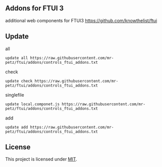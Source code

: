 Addons for FTUI 3
------
additional web components for FTUI3
https://github.com/knowthelist/ftui

Update
------
all 
 ````
update all https://raw.githubusercontent.com/mr-petz/ftui/addons/controls_ftui_addons.txt
````

check
 ````
update check https://raw.githubusercontent.com/mr-petz/ftui/addons/controls_ftui_addons.txt
````

singlefile
 ````
update local.componet.js https://raw.githubusercontent.com/mr-petz/ftui/addons/controls_ftui_addons.txt
````

add
 ````
update add https://raw.githubusercontent.com/mr-petz/ftui/addons/controls_ftui_addons.txt
````

License
-------
This project is licensed under [MIT](http://www.opensource.org/licenses/mit-license.php).
